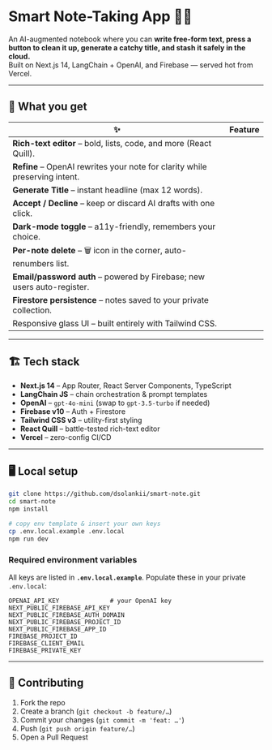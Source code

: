 
# Smart Note-Taking App 📝✨  

An AI-augmented notebook where you can **write free-form text, press a button to clean it up, generate a catchy title, and stash it safely in the cloud.**  
Built on Next.js 14, LangChain + OpenAI, and Firebase — served hot from Vercel.

---

## 🎁 What you get

| ✨  | Feature |
|----|---------|
| **Rich-text editor** – bold, lists, code, and more (React Quill). |
| **Refine** – OpenAI rewrites your note for clarity while preserving intent. |
| **Generate Title** – instant headline (max 12 words). |
| **Accept / Decline** – keep or discard AI drafts with one click. |
| **Dark-mode toggle** – a11y-friendly, remembers your choice. |
| **Per-note delete** – 🗑️ icon in the corner, auto-renumbers list. |
| **Email/password auth** – powered by Firebase; new users auto-register. |
| **Firestore persistence** – notes saved to your private collection. |
| Responsive glass UI – built entirely with Tailwind CSS. |

---

## 🏗️ Tech stack

- **Next.js 14** – App Router, React Server Components, TypeScript  
- **LangChain JS** – chain orchestration & prompt templates  
- **OpenAI** – `gpt-4o-mini` (swap to `gpt-3.5-turbo` if needed)  
- **Firebase v10** – Auth + Firestore  
- **Tailwind CSS v3** – utility-first styling  
- **React Quill** – battle-tested rich-text editor  
- **Vercel** – zero-config CI/CD  

---

## 🖥️ Local setup

```bash
git clone https://github.com/dsolankii/smart-note.git
cd smart-note
npm install

# copy env template & insert your own keys
cp .env.local.example .env.local
npm run dev
````

### Required environment variables

All keys are listed in **`.env.local.example`**. Populate these in your private `.env.local`:

```
OPENAI_API_KEY              # your OpenAI key
NEXT_PUBLIC_FIREBASE_API_KEY
NEXT_PUBLIC_FIREBASE_AUTH_DOMAIN
NEXT_PUBLIC_FIREBASE_PROJECT_ID
NEXT_PUBLIC_FIREBASE_APP_ID
FIREBASE_PROJECT_ID
FIREBASE_CLIENT_EMAIL
FIREBASE_PRIVATE_KEY
```


---

## 🙌 Contributing

1. Fork the repo
2. Create a branch (`git checkout -b feature/…`)
3. Commit your changes (`git commit -m 'feat: …'`)
4. Push (`git push origin feature/…`)
5. Open a Pull Request

```
